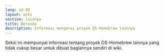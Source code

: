 ```yaml
---
lang: id-ID
layout: wiki
section: lainnya
title: Beranda
description: Informasi mengenai proyek DS-Homebrew lainnya
---
```


Seksi ini mempunyai informasi tentang proyek DS-Homebrew lainnya yang tidak cukup besar untuk dibuat bagiannya sendiri di wiki.
